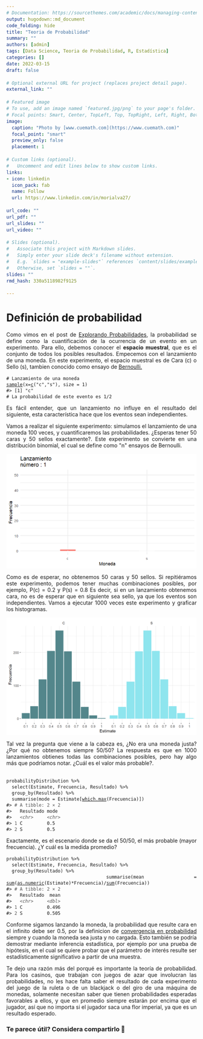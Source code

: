 ```yaml
---
# Documentation: https://sourcethemes.com/academic/docs/managing-content/
output: hugodown::md_document
code_folding: hide
title: "Teoria de Probabilidad"
summary: ""
authors: [admin]
tags: [Data Science, Teoria de Probabilidad, R, Estadística]
categories: []
date: 2022-03-15
draft: false

# Optional external URL for project (replaces project detail page).
external_link: ""

# Featured image
# To use, add an image named `featured.jpg/png` to your page's folder.
# Focal points: Smart, Center, TopLeft, Top, TopRight, Left, Right, BottomLeft, Bottom, BottomRight.
image:
  caption: "Photo by [www.cuemath.com](https://www.cuemath.com)"
  focal_point: "smart"
  preview_only: false
  placement: 1

# Custom links (optional).
#   Uncomment and edit lines below to show custom links.
links:
- icon: linkedin
  icon_pack: fab
  name: Follow
  url: https://www.linkedin.com/in/morialva27/

url_code: ""
url_pdf: ""
url_slides: ""
url_video: ""

# Slides (optional).
#   Associate this project with Markdown slides.
#   Simply enter your slide deck's filename without extension.
#   E.g. `slides = "example-slides"` references `content/slides/example-slides.md`.
#   Otherwise, set `slides = ""`.
slides: ""
rmd_hash: 330a5118982f9125

---
```


<div style="text-align: justify">

# Definición de probabilidad

Como vimos en el post de [Explorando Probabilidades](https://www.dmorialva.com/post/explorando-informacion/), la probabilidad se define como la cuantificación de la ocurrencia de un evento en un experimento. Para ello, debemos conocer el **espacio muestral**, que es el conjunto de todos los posibles resultados. Empecemos con el lanzamiento de una moneda. En este experimento, el espacio muestral es de Cara (c) o Sello (s), tambien conocido como ensayo de [Bernoulli.](https://es.wikipedia.org/wiki/Ensayo_de_Bernoulli#:~:text=En%20la%20teoría%20de%20probabilidad,en%20honor%20a%20Jakob%20Bernoulli.)

<div class="highlight">

<pre class='chroma'><code class='language-r' data-lang='r'><span class='c'># Lanzamiento de una moneda</span>
<span class='nf'><a href='https://rdrr.io/r/base/sample.html'>sample</a></span><span class='o'>(</span>x<span class='o'>=</span><span class='nf'><a href='https://rdrr.io/r/base/c.html'>c</a></span><span class='o'>(</span><span class='s'>"c"</span>,<span class='s'>"s"</span><span class='o'>)</span>, size <span class='o'>=</span> <span class='m'>1</span><span class='o'>)</span>
<span class='c'>#&gt; [1] "c"</span>
<span class='c'># La probabilidad de este evento es 1/2</span></code></pre>

</div>

Es fácil entender, que un lanzamiento no influye en el resultado del siguiente, esta característica hace que los eventos sean independientes.

Vamos a realizar el siguiente experimento: simulamos el lanzamiento de una moneda 100 veces, y cuantificaremos las probabilidades. ¿Esperas tener 50 caras y 50 sellos exactamente?. Este experimento se convierte en una distribución binomial, el cual se define como "n" ensayos de Bernoulli.

<div class="highlight">

<img src="figs/unnamed-chunk-2-1.gif" width="700px" style="display: block; margin: auto;" />

</div>

Como es de esperar, no obtenemos 50 caras y 50 sellos. Si repitiéramos este experimento, podemos tener muchas combinaciones posibles, por ejemplo, P(c) = 0.2 y P(s) = 0.8 Es decir, si en un lanzamiento obtenemos cara, no es de esperar que en siguiente sea sello, ya que los eventos son independientes. Vamos a ejecutar 1000 veces este experimento y graficar los histogramas.

<div class="highlight">

<img src="figs/unnamed-chunk-3-1.png" width="700px" style="display: block; margin: auto;" />

</div>

Tal vez la pregunta que viene a la cabeza es, ¿No era una moneda justa? ¿Por qué no obtenemos siempre 50/50? La respuesta es que en 1000 lanzamientos obtienes todas las combinaciones posibles, pero hay algo más que podríamos notar. ¿Cuál es el valor más probable?.

<div class="highlight">

<pre class='chroma'><code class='language-r' data-lang='r'>
<span class='nv'>probabilityDistribution</span> <span class='o'>%&gt;%</span> 
  <span class='nf'>select</span><span class='o'>(</span><span class='nv'>Estimate</span>, <span class='nv'>Frecuencia</span>, <span class='nv'>Resultado</span><span class='o'>)</span> <span class='o'>%&gt;%</span> 
  <span class='nf'>group_by</span><span class='o'>(</span><span class='nv'>Resultado</span><span class='o'>)</span> <span class='o'>%&gt;%</span> 
  <span class='nf'>summarise</span><span class='o'>(</span>mode <span class='o'>=</span> <span class='nv'>Estimate</span><span class='o'>[</span><span class='nf'><a href='https://rdrr.io/r/base/which.min.html'>which.max</a></span><span class='o'>(</span><span class='nv'>Frecuencia</span><span class='o'>)</span><span class='o'>]</span><span class='o'>)</span>
<span class='c'>#&gt; <span style='color: #555555;'># A tibble: 2 × 2</span></span>
<span class='c'>#&gt;   Resultado mode </span>
<span class='c'>#&gt;   <span style='color: #555555; font-style: italic;'>&lt;chr&gt;</span>     <span style='color: #555555; font-style: italic;'>&lt;chr&gt;</span></span>
<span class='c'>#&gt; <span style='color: #555555;'>1</span> C         0.5  </span>
<span class='c'>#&gt; <span style='color: #555555;'>2</span> S         0.5</span></code></pre>

</div>

Exactamente, es el escenario donde se da el 50/50, el más probable (mayor frecuencia). ¿Y cuál es la medida promedio?

<div class="highlight">

<pre class='chroma'><code class='language-r' data-lang='r'><span class='nv'>probabilityDistribution</span> <span class='o'>%&gt;%</span> 
  <span class='nf'>select</span><span class='o'>(</span><span class='nv'>Estimate</span>, <span class='nv'>Frecuencia</span>, <span class='nv'>Resultado</span><span class='o'>)</span> <span class='o'>%&gt;%</span> 
  <span class='nf'>group_by</span><span class='o'>(</span><span class='nv'>Resultado</span><span class='o'>)</span> <span class='o'>%&gt;%</span> 
  <span class='nf'>summarise</span><span class='o'>(</span>mean <span class='o'>=</span> <span class='nf'><a href='https://rdrr.io/r/base/sum.html'>sum</a></span><span class='o'>(</span><span class='nf'><a href='https://rdrr.io/r/base/numeric.html'>as.numeric</a></span><span class='o'>(</span><span class='nv'>Estimate</span><span class='o'>)</span><span class='o'>*</span><span class='nv'>Frecuencia</span><span class='o'>)</span><span class='o'>/</span><span class='nf'><a href='https://rdrr.io/r/base/sum.html'>sum</a></span><span class='o'>(</span><span class='nv'>Frecuencia</span><span class='o'>)</span><span class='o'>)</span>
<span class='c'>#&gt; <span style='color: #555555;'># A tibble: 2 × 2</span></span>
<span class='c'>#&gt;   Resultado  mean</span>
<span class='c'>#&gt;   <span style='color: #555555; font-style: italic;'>&lt;chr&gt;</span>     <span style='color: #555555; font-style: italic;'>&lt;dbl&gt;</span></span>
<span class='c'>#&gt; <span style='color: #555555;'>1</span> C         0.496</span>
<span class='c'>#&gt; <span style='color: #555555;'>2</span> S         0.505</span></code></pre>

</div>

Conforme sigamos lanzando la moneda, la probabilidad que resulte cara en el infinito debe ser 0.5, por la definicion de [convergencia en probabilidad](https://es.wikipedia.org/wiki/Convergencia_en_probabilidad) siempre y cuando la moneda sea justa y no cargada. Esto también se podría demostrar mediante inferencia estadística, por ejemplo por una prueba de hipótesis, en el cual se quiere probar que el parámetro de interés resulte ser estadísticamente significativo a partir de una muestra.

Te dejo una razón más del porqué es importante la teoría de probabilidad. Para los casinos, que trabajan con juegos de azar que involucran las probabilidades, no les hace falta saber el resultado de cada experimento del juego de la ruleta o de un blackjack o del giro de una máquina de monedas, solamente necesitan saber que tienen probabilidades esperadas favorables a ellos, y que en promedio siempre estarán por encima que el jugador, así que no importa si el jugador saca una flor imperial, ya que es un resultado esperado.

<div/>

### Te parece útil? Considera compartirlo 🙌

